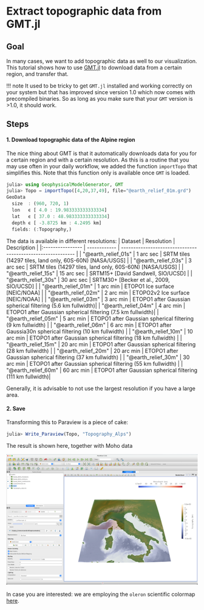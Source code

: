 # Extract topographic data from GMT.jl 

## Goal

In many cases, we want to add topographic data as well to our visualization. This tutorial shows how to use [GMT.jl](https://github.com/GenericMappingTools/GMT.jl) to download data from a certain region, and transfer that.

!!! note
    It used to be tricky to get `GMT.jl` installed and working correctly on your system but that has improved since version 1.0 which now comes with precompiled binaries. So as long as you make sure that your `GMT` version is >1.0, it should work.

## Steps

#### 1. Download topographic data of the Alpine region

The nice thing about GMT is that it automatically downloads data for you for a certain region and with a certain resolution. As this is a routine that you may use often in your daily workflow, we added the function `importTopo` that simplifies this. Note that this function only is available once `GMT` is loaded. 

```julia
julia> using GeophysicalModelGenerator, GMT
julia> Topo = importTopo([4,20,37,49], file="@earth_relief_01m.grd")
GeoData 
  size  : (960, 720, 1)
  lon   ϵ [ 4.0 : 19.983333333333334]
  lat   ϵ [ 37.0 : 48.983333333333334]
  depth ϵ [ -3.8725 km : 4.2495 km]
  fields: (:Topography,)
```
The data is available in different resolutions:
| Dataset                 |   Resolution |   Description                                               |
|:----------------        | ------------ | ----------------------------------------------------------- |
| "@earth\_relief\_01s" |	1 arc sec 	 | SRTM tiles (14297 tiles, land only, 60S-60N) [NASA/USGS]    |
| "@earth\_relief\_03s"	|   3 arc sec	 | SRTM tiles (14297 tiles, land only, 60S-60N) [NASA/USGS]    |
| "@earth\_relief\_15s"	|  15 arc sec	 | SRTM15+ [David Sandwell, SIO/UCSD]                          |
| "@earth\_relief\_30s"	|  30 arc sec	 | SRTM30+ [Becker et al., 2009, SIO/UCSD]                     |
| "@earth\_relief\_01m"	|   1 arc min	 | ETOPO1 Ice surface [NEIC/NOAA]                              |
| "@earth\_relief\_02m"	|   2 arc min	 | ETOPO2v2 Ice surface [NEIC/NOAA]                            |
| "@earth\_relief\_03m"	|   3 arc min	 | ETOPO1 after Gaussian spherical filtering (5.6 km fullwidth)|
| "@earth\_relief\_04m"	|   4 arc min	 | ETOPO1 after Gaussian spherical filtering (7.5 km fullwidth)|
| "@earth\_relief\_05m"	|   5 arc min	 | ETOPO1 after Gaussian spherical filtering (9 km fullwidth)  |
| "@earth\_relief\_06m"	|   6 arc min	 | ETOPO1 after Gaussia30n spherical filtering (10 km fullwidth) |
| "@earth\_relief\_10m"	|  10 arc min	 | ETOPO1 after Gaussian spherical filtering (18 km fullwidth) |
| "@earth\_relief\_15m"	|  20 arc min	 | ETOPO1 after Gaussian spherical filtering (28 km fullwidth) |
| "@earth\_relief\_20m"	|  20 arc min	 | ETOPO1 after Gaussian spherical filtering (37 km fullwidth) |
| "@earth\_relief\_30m"	|  30 arc min	 | ETOPO1 after Gaussian spherical filtering (55 km fullwidth) |
| "@earth\_relief\_60m"	|  60 arc min	 | ETOPO1 after Gaussian spherical filtering (111 km fullwidth)|

Generally, it is advisable to not use the largest resolution if you have a large area. 

#### 2. Save
Transforming this to Paraview is a piece of cake:

```julia
julia> Write_Paraview(Topo, "Topography_Alps") 
```
The result is shown here, together with Moho data

![Tutorial_GMT_topography](../assets/img/Tutorial_GMT_topography.png)

In case you are interested: we are employing the `oleron` scientific colormap [here](https://www.fabiocrameri.ch/colourmaps/).